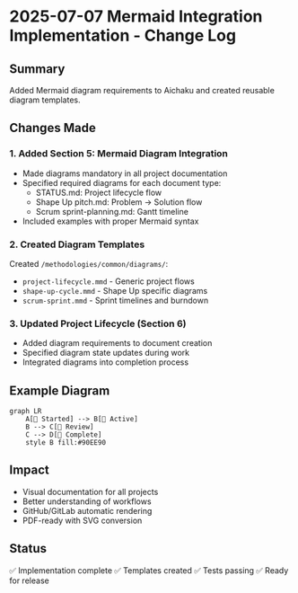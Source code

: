 # 2025-07-07 Mermaid Integration Implementation - Change Log

## Summary
Added Mermaid diagram requirements to Aichaku and created reusable diagram templates.

## Changes Made

### 1. Added Section 5: Mermaid Diagram Integration
- Made diagrams mandatory in all project documentation
- Specified required diagrams for each document type:
  - STATUS.md: Project lifecycle flow
  - Shape Up pitch.md: Problem → Solution flow
  - Scrum sprint-planning.md: Gantt timeline
- Included examples with proper Mermaid syntax

### 2. Created Diagram Templates
Created `/methodologies/common/diagrams/`:
- `project-lifecycle.mmd` - Generic project flows
- `shape-up-cycle.mmd` - Shape Up specific diagrams
- `scrum-sprint.mmd` - Sprint timelines and burndown

### 3. Updated Project Lifecycle (Section 6)
- Added diagram requirements to document creation
- Specified diagram state updates during work
- Integrated diagrams into completion process

## Example Diagram
```mermaid
graph LR
    A[🌱 Started] --> B[🌿 Active]
    B --> C[🌳 Review]
    C --> D[🍃 Complete]
    style B fill:#90EE90
```

## Impact
- Visual documentation for all projects
- Better understanding of workflows
- GitHub/GitLab automatic rendering
- PDF-ready with SVG conversion

## Status
✅ Implementation complete
✅ Templates created
✅ Tests passing
✅ Ready for release